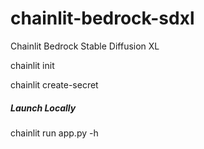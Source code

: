 # chainlit-bedrock-sdxl
Chainlit Bedrock Stable Diffusion XL

chainlit init

chainlit create-secret

##### Launch Locally

chainlit run app.py -h